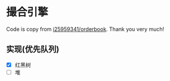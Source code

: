 # 撮合引擎

Code is copy from [i25959341/orderbook](https://github.com/i25959341/orderbook).
Thank you very much!

## 实现(优先队列)

* [x] 红黑树
* [ ] 堆
